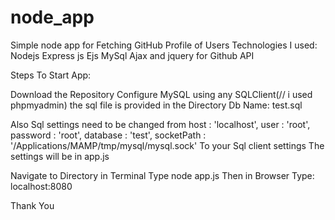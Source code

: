 # node_app
Simple node app for Fetching GitHub Profile of Users
Technologies I used:
Nodejs
Express js
Ejs
MySql
Ajax and jquery for Github API


Steps To Start App:

Download the Repository
Configure MySQL using any SQLClient(// i used phpmyadmin)
the sql file is provided in the Directory Db Name: test.sql

Also Sql settings need to be changed from
              host     : 'localhost',
              user     : 'root',
              password : 'root',
              database : 'test',
              socketPath : '/Applications/MAMP/tmp/mysql/mysql.sock'
To your Sql client settings
The settings will be in app.js

Navigate to Directory in Terminal
Type node app.js
Then in Browser Type: localhost:8080

Thank You
